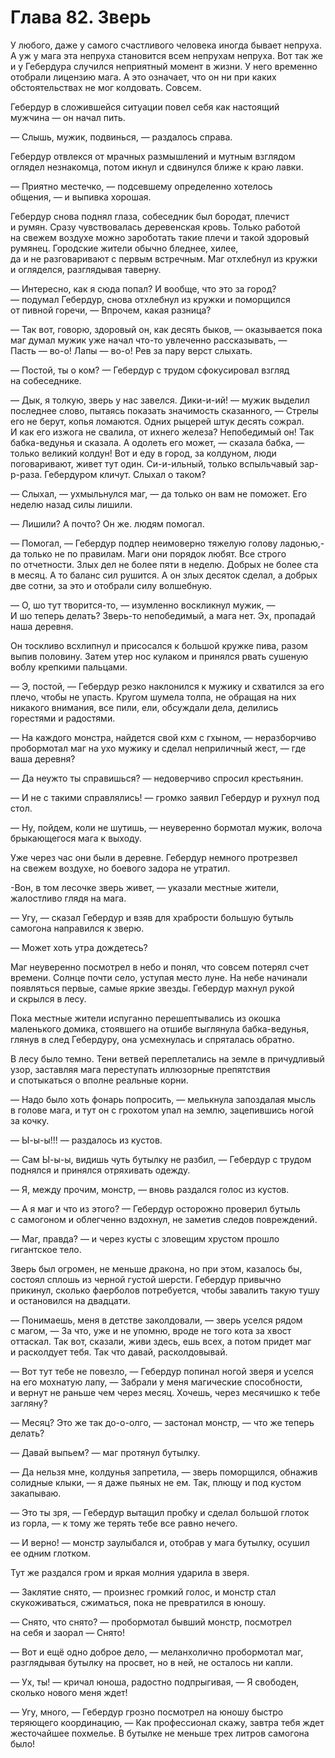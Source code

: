 # Глава 82. Зверь

У любого, даже у самого счастливого человека иногда бывает непруха. А уж у мага эта непруха становится всем непрухам непруха. Вот так же и у Гебердура случился неприятный момент в жизни. У него временно отобрали лицензию мага. А это означает, что он ни при каких обстоятельствах не мог колдовать. Совсем. 

Гебердур в сложившейся ситуации повел себя как настоящий мужчина — он начал пить.

— Слышь, мужик, подвинься, — раздалось справа.

Гебердур отвлекся от мрачных размышлений и мутным взглядом оглядел незнакомца, потом икнул и сдвинулся ближе к краю лавки.

— Приятно местечко, — подсевшему определенно хотелось общения, — и выпивка хорошая.

Гебердур снова поднял глаза, собеседник был бородат, плечист и румян. Сразу чувствовалась деревенская кровь. Только работой на свежем воздухе можно зароботать такие плечи и такой здоровый румянец. Городские жители обычно бледнее, хилее, да и не разговаривают с первым встречным. Маг отхлебнул из кружки и огляделся, разглядывая таверну.

— Интересно, как я сюда попал? И вообще, что это за город? — подумал Гебердур, снова отхлебнул из кружки и поморщился от пивной горечи, — Впрочем, какая разница?

— Так вот, говорю, здоровый он, как десять быков, — оказывается пока маг думал мужик уже начал что-то увлеченно рассказывать, — Пасть — во-о! Лапы — во-о! Рев за пару верст слыхать.

— Постой, ты о ком? — Гебердур с трудом сфокусировал взгляд на собеседнике.

— Дык, я толкую, зверь у нас завелся. Дики-и-ий! — мужик выделил последнее слово, пытаясь показать значимость сказанного, — Стрелы его не берут, копья ломаются. Одних рыцерей штук десять сожрал. И как его изжога не свалила, от ихнего железа? Непобедимый он! Так бабка-ведунья и сказала. А одолеть его может, — сказала бабка, — только великий колдун! Вот и еду в город, за колдуном, люди поговаривают, живет тут один. Си-и-ильный, только вспыльчавый зар-р-раза. Гебердуром кличут. Слыхал о таком?

— Слыхал, — ухмыльнулся маг, — да только он вам не поможет. Его неделю назад силы лишили.

— Лишили? А почто? Он же. людям помогал.

— Помогал, — Гебердур подпер неимоверно тяжелую голову ладонью,- да только не по правилам. Маги они порядок любят. Все строго по отчетности. Злых дел не более пяти в неделю. Добрых не более ста в месяц. А то баланс сил рушится. А он злых десяток сделал, а добрых две сотни, за это и отобрали силу волшебную.

— О, шо тут творится-то, — изумленно воскликнул мужик, — И шо теперь делать? Зверь-то непобедимый, а мага нет. Эх, пропадай наша деревня.

Он тоскливо всхлипнул и присосался к большой кружке пива, разом выпив половину. Затем утер нос кулаком и принялся рвать сушеную воблу крепкими пальцами.

— Э, постой, — Гебердур резко наклонился к мужику и схватился за его плечо, чтобы не упасть. Кругом шумела толпа, не обращая на них никакого внимания, все пили, ели, обсуждали дела, делились горестями и радостями.

— На каждого монстра, найдется свой кхм с гхыном, — неразборчиво пробормотал маг на ухо мужику и сделал неприличный жест, — где ваша деревня?

— Да неужто ты справишься? — недоверчиво спросил крестьянин.

— И не с такими справлялись! — громко заявил Гебердур и рухнул под стол.

— Ну, пойдем, коли не шутишь, — неуверенно бормотал мужик, волоча брыкающегося мага к выходу.

Уже через час они были в деревне. Гебердур немного протрезвел на свежем воздухе, но боевого задора не утратил.

-Вон, в том лесочке зверь живет, — указали местные жители, жалостливо глядя на мага.

— Угу, — сказал Гебердур и взяв для храбрости большую бутыль самогона направился к зверю.

— Может хоть утра дождетесь?

Маг неуверенно посмотрел в небо и понял, что совсем потерял счет времени. Солнце почти село, уступая место луне. На небе начинали появляться первые, самые яркие звезды. Гебердур махнул рукой и скрылся в лесу.

Пока местные жители испуганно перешептывались из окошка маленького домика, стоявшего на отшибе выглянула бабка-ведунья, глянув в след Гебердуру, она усмехнулась и спряталась обратно.

В лесу было темно. Тени ветвей переплетались на земле в причудливый узор, заставляя мага переступать иллюзорные препятствия и спотыкаться о вполне реальные корни.

— Надо было хоть фонарь попросить, — мелькнула запоздалая мысль в голове мага, и тут он с грохотом упал на землю, зацепившись ногой за кочку. 

— Ы-ы-ы!!! — раздалось из кустов.

— Сам Ы-ы-ы, видишь чуть бутылку не разбил, — Гебердур с трудом поднялся и принялся отряхивать одежду.

— Я, между прочим, монстр, — вновь раздался голос из кустов.

— А я маг и что из этого? — Гебердур осторожно проверил бутыль с самогоном и облегченно вздохнул, не заметив следов повреждений.

— Маг, правда? — и через кусты с зловещим хрустом прошло гигантское тело.

Зверь был огромен, не меньше дракона, но при этом, казалось бы, состоял сплошь из черной густой шерсти. Гебердур привычно прикинул, сколько фаерболов потребуется, чтобы завалить такую тушу и остановился на двадцати.

— Понимаешь, меня в детстве заколдовали, — зверь уселся рядом с магом, — За что, уже и не упомню, вроде не того кота за хвост оттаскал. Так вот, сказали, живи здесь, ешь всех, а потом придет маг и расколдует тебя. Так что давай, расколдовывай.

— Вот тут тебе не повезло, — Гебердур попинал ногой зверя и уселся на его мохнатую лапу, — Забрали у меня магические способности, и вернут не раньше чем через месяц. Хочешь, через месячишко к тебе загляну?

— Месяц? Это же так до-о-олго, — застонал монстр, — что же теперь делать?

— Давай выпьем? — маг протянул бутылку.

— Да нельзя мне, колдунья запретила, — зверь поморщился, обнажив солидные клыки, — я даже пьяных не ем. Так, плющу и под кустом закапываю.

— Это ты зря, — Гебердур вытащил пробку и сделал большой глоток из горла, — к тому же терять тебе все равно нечего.

— И верно! — монстр заулыбался и, отобрав у мага бутылку, осушил ее одним глотком.

Тут же раздался гром и яркая молния ударила в зверя.

— Заклятие снято, — произнес громкий голос, и монстр стал скукоживаться, сжиматься, пока не превратился в юношу.

— Снято, что снято? — пробормотал бывший монстр, посмотрел на себя и заорал — Снято!

— Вот и ещё одно доброе дело, — меланхолично пробормотал маг, разглядывая бутылку на просвет, но в ней, не осталось ни капли.

— Ух, ты! — кричал юноша, радостно подпрыгивая, — Я свободен, сколько нового меня ждет!

— Угу, много, — Гебердур грозно посмотрел на юношу быстро теряющего координацию, — Как профессионал скажу, завтра тебя ждет жесточайшее похмелье. В бутылке не меньше трех литров самогона было!


